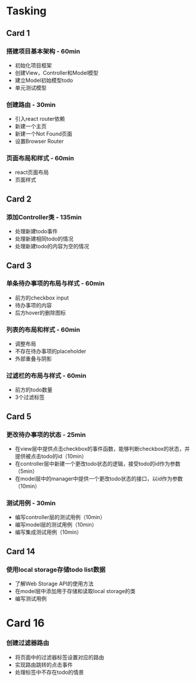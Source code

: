 # Tasking

## Card 1

### 搭建项目基本架构 - 60min

- 初始化项目框架
- 创建View，Controller和Model模型
- 建立Model初始模型todo
- 单元测试模型

### 创建路由 - 30min

- 引入react router依赖
- 新建一个主页
- 新建一个Not Found页面
- 设置Browser Router

### 页面布局和样式 - 60min

- react页面布局
- 页面样式

## Card 2

### 添加Controller类 - 135min

- 处理新建todo事件
- 处理新建相同todo的情况
- 处理新建todo的内容为空的情况

## Card 3

### 单条待办事项的布局与样式 - 60min

- 前方的checkbox input
- 待办事项的内容
- 后方hover的删除图标

### 列表的布局和样式 - 60min

- 调整布局
- 不存在待办事项的placeholder
- 外部重叠与阴影

### 过滤栏的布局与样式 - 60min

- 前方的todo数量
- 3个过滤标签

## Card 5

### 更改待办事项的状态 - 25min

- 在view层中提供点击checkbox的事件函数，能够判断checkbox的状态，并提供被点击todo的id（10min）
- 在controller层中新建一个更改todo状态的逻辑，接受todo的id作为参数（5min）
- 在model层中的manager中提供一个更改todo状态的接口，以id作为参数（10min）

### 测试用例 - 30min

- 编写controller层的测试用例（10min）
- 编写model层的测试用例（10min）
- 编写集成测试用例（10min）

## Card 14

### 使用local storage存储todo list数据

- 了解Web Storage API的使用方法
- 在model层中添加用于存储和读取local storage的类
- 编写测试用例

# Card 16

### 创建过滤器路由

- 将页面中的过滤器标签设置对应的路由
- 实现路由跳转的点击事件
- 处理标签中不存在todo的情景
